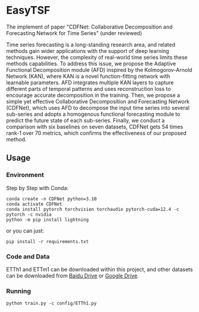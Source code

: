 # EasyTSF

The implement of paper "CDFNet: Collaborative Decomposition and Forecasting Network for Time Series" (under reviewed)

  Time series forecasting is a long-standing research area, and related methods gain wider applications with the support of deep learning techniques. However, the complexity of real-world time series limits these methods capabilities. To address this issue, we propose the Adaptive Functional Decomposition module (AFD) inspired by the Kolmogorov-Arnold Network (KAN), where KAN is a novel function-fitting network with learnable parameters. AFD integrates multiple KAN layers to capture different parts of temporal patterns and uses reconstruction loss to encourage accurate decomposition in the training. Then, we propose a simple yet effective Collaborative
Decomposition and Forecasting Network (CDFNet), which uses AFD to decompose the input time series into several sub-series and adopts a homogenous functional forecasting module to predict the future state of each sub-series. Finally, we conduct a comparison with six baselines on seven datasets, CDFNet gets 54 times rank-1 over 70 metrics, which confirms the effectiveness of our proposed method.

## Usage

### Environment

Step by Step with Conda:
```shell
conda create -n CDFNet python=3.10
conda activate CDFNet
conda install pytorch torchvision torchaudio pytorch-cuda=12.4 -c pytorch -c nvidia
python -m pip install lightning
```

or you can just:
```shell
pip install -r requirements.txt
```

### Code and Data
ETTh1 and ETTm1 can be downloaded within this project, and other datasets can be downloaded from [Baidu Drive](https://pan.baidu.com/s/18NKge4dsMIuGQFom7n2S2w?pwd=zumh) or 
[Google Drive](https://drive.google.com/file/d/17JYLHDPIdLv9haLiDF9G_eGewhmMhGbq/view?usp=sharing).

### Running
```shell
python train.py -c config/ETTh1.py
```
